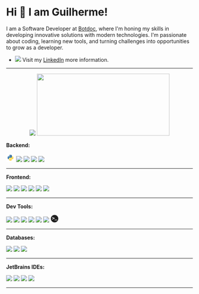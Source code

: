 
# Hi 👋 I am Guilherme! 
I am a Software Developer at [Botdoc](https://botdoc.io/), where I'm honing my skills in developing innovative solutions with modern technologies. I'm passionate about coding, learning new tools, and turning challenges into opportunities to grow as a developer.

- <img height="14" src="https://static-00.iconduck.com/assets.00/linkedin-original-icon-512x512-myo6evy9.png"> Visit my [LinkedIn](https://www.linkedin.com/in/guilherme-capucho/) more information.

---

<p align="center">
  <img src="https://github-readme-stats.vercel.app/api?username=GuilhermeCapucho&show_icons=true&theme=dark" width="400">
  <img src="https://github-readme-stats.vercel.app/api/top-langs/?username=GuilhermeCapucho&hide_progress=true&theme=dark" width="358" height="167">
</p>

**Backend:**

<code><img height="23" src="https://raw.githubusercontent.com/github/explore/80688e429a7d4ef2fca1e82350fe8e3517d3494d/topics/python/python.png"></code>
<code><img height="17" src="https://static-00.iconduck.com/assets.00/django-original-icon-512x218-q5sykxbe.png"></code>
<code><img height="17" src="https://static-00.iconduck.com/assets.00/file-type-php-icon-512x270-q6v3iu7o.png"></code>
<code><img height="20" src="https://icon.icepanel.io/Technology/svg/C.svg"></code>
<code><img height="20" src="https://static-00.iconduck.com/assets.00/c-icon-456x512-ld9qap3k.png"></code>

---

**Frontend:**

<code><img height="20" src="https://static-00.iconduck.com/assets.00/file-type-angular-icon-476x512-31akx6uw.png"></code>
<code><img height="19" src="https://static-00.iconduck.com/assets.00/file-type-reactjs-icon-512x455-5au546uy.png"></code>
<code><img height="20" src="https://icon.icepanel.io/Technology/svg/JavaScript.svg"></code>
<code><img height="20" src="https://icon.icepanel.io/Technology/svg/TypeScript.svg"></code>
<code><img height="20" src="https://static-00.iconduck.com/assets.00/file-type-html-icon-451x512-vzyw6pa7.png"></code>
<code><img height="20" src="https://static-00.iconduck.com/assets.00/file-type-css-icon-451x512-eftbqujz.png"></code>

---

**Dev Tools:**

<code><img height="20" src="https://static-00.iconduck.com/assets.00/file-type-git-icon-512x512-tkhraodm.png"></code>
<code><img height="22" src="https://icon.icepanel.io/Technology/svg/Jira.svg"></code>
<code><img height="21" src="https://icon.icepanel.io/Technology/svg/BitBucket.svg"></code>
<code><img height="19" src="https://static-00.iconduck.com/assets.00/docker-icon-512x370-5593ilur.png"></code>
<code><img height="19" src="https://static-00.iconduck.com/assets.00/file-type-vscode-icon-512x508-376y62ux.png"></code>
<code><img height="17" src="https://static-00.iconduck.com/assets.00/file-type-powershell-icon-512x388-zdz2zhdj.png"></code>
<code><img height="21" src="https://raw.githubusercontent.com/github/explore/80688e429a7d4ef2fca1e82350fe8e3517d3494d/topics/terminal/terminal.png"></code>

---

**Databases:**

<code><img height="21" src="https://static-00.iconduck.com/assets.00/file-type-sql-icon-365x512-90gjy9r4.png"></code>
<code><img height="25" src="https://static-00.iconduck.com/assets.00/mysql-original-wordmark-icon-512x266-a48lsirx.png"></code>
<code><img height="20" src="https://icon.icepanel.io/Technology/png-shadow-512/SQLite.png"></code>

---

**JetBrains IDEs:**

<code><img height="22" src="https://icon.icepanel.io/Technology/svg/PyCharm.svg"></code>
<code><img height="22" src="https://icon.icepanel.io/Technology/svg/DataGrip.svg"></code>
<code><img height="22" src="https://icon.icepanel.io/Technology/svg/PhpStorm.svg"></code>
<code><img height="22" src="https://icon.icepanel.io/Technology/svg/WebStorm.svg"></code>

---
